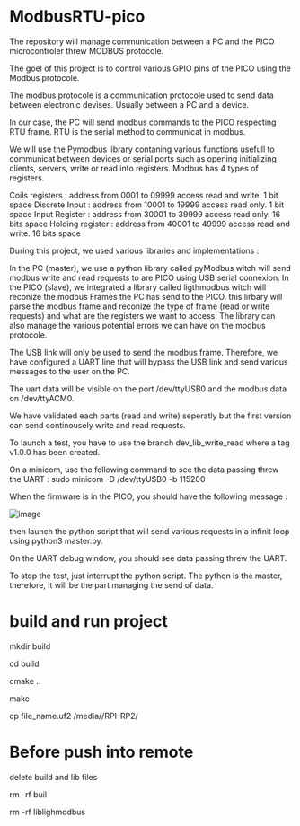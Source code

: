 # ModbusRTU-pico

The repository will manage communication between a PC and the PICO microcontroler threw MODBUS protocole.

The goel of this project is to control various GPIO pins of the PICO using the Modbus protocole.

The modbus protocole is a communication protocole used to send data between electronic devises. Usually between a PC and a device.

In our case, the PC will send modbus commands to the PICO respecting RTU frame. RTU is the serial method to communicat in modbus.

We will use the Pymodbus library contaning various functions usefull to communicat between devices or serial ports such as opening initializing clients, servers, write or read into registers. Modbus has 4 types of registers.

Coils registers : address from 0001 to 09999 access read and write. 1 bit space Discrete Input : address from 10001 to 19999 access read only. 1 bit space Input Register : address from 30001 to 39999 access read only. 16 bits space Holding register : address from 40001 to 49999 access read and write. 16 bits space

During this project, we used various libraries and implementations : 

In the PC (master), we use a python library called pyModbus witch will send modbus write and read requests to are PICO using USB serial connexion.
In the PICO (slave), we integrated a library called ligthmodbus witch will reconize the modbus Frames the PC has send to the PICO. this lirbary will parse the modbus frame and reconize the type of frame (read or write requests) and what are the registers we want to access. The library can also manage the various potential errors we can have on the modbus protocole.

The USB link will only be used to send the modbus frame. Therefore, we have configured a UART line that will bypass the USB link and send various messages to the user on the PC.

The uart data will be visible on the port /dev/ttyUSB0 and the modbus data on /dev/ttyACM0.

We have validated each parts (read and write) seperatly but the first version can send continousely write and read requests.

To launch a test, you have to use the branch dev_lib_write_read where a tag v1.0.0 has been created.

On a minicom, use the following command to see the data passing threw the UART : sudo minicom -D /dev/ttyUSB0 -b 115200

When the firmware is in the PICO, you should have the following message : 

![image](https://user-images.githubusercontent.com/65350546/222456566-87e59030-0c43-472d-81d6-a41d8d1cfed5.png)

then launch the python script that will send various requests in a infinit loop using python3 master.py.

On the UART debug window, you should see data passing threw the UART.

To stop the test, just interrupt the python script. The python is the master, therefore, it will be the part managing the send of data.


# build and run project

mkdir build

cd build

cmake ..

make

cp file_name.uf2 /media/<user>/RPI-RP2/


# Before push into remote

delete build and lib files

rm -rf buil 

rm -rf liblighmodbus

